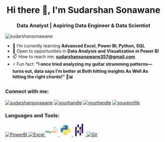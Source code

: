 <h1 align="center">Hi there 👋, I'm Sudarshan Sonawane</h1>
<h3 align="center"> Data Analyst | Aspiring Data Engineer & Data Scientist</h3>

<p align="left"> <img src="https://komarev.com/ghpvc/?username=sudarshansonawane&label=Profile%20views&color=0e75b6&style=flat" alt="sudarshansonawane" /> </p>

- 🌱 I’m currently learning **Advanced Excel, Power BI, Python, SQL**  
- 💼 Open to opportunities in **Data Analysis and Visualization in Power BI**  
- 📫 How to reach me: **sudarshansonawane357@gmail.com**  
- ⚡ Fun fact: **"I once tried analyzing my guitar strumming patterns—turns out, data says I’m better at Both hitting insights As Well As hitting the right chords!" 🎸📊**

<h3 align="left">Connect with me:</h3>
<p align="left">
<a href="https://www.linkedin.com/in/sudarshan-sonawane21/" target="blank"><img align="center" src="https://raw.githubusercontent.com/rahuldkjain/github-profile-readme-generator/master/src/images/icons/Social/linked-in-alt.svg" alt="sudarshansonawane" height="30" width="40" /></a>
<a href="https://instagram.com/yourhandle" target="blank"><img align="center" src="https://raw.githubusercontent.com/rahuldkjain/github-profile-readme-generator/master/src/images/icons/Social/instagram.svg" alt="yourhandle" height="30" width="40" /></a>
<a href="https://leetcode.com/u/Sudarshan357/" target="blank"><img align="center" src="https://raw.githubusercontent.com/rahuldkjain/github-profile-readme-generator/master/src/images/icons/Social/leet-code.svg" alt="yourhandle" height="30" width="40" /></a>
<a href="https://auth.geeksforgeeks.org/user/yourprofile" target="blank"><img align="center" src="https://raw.githubusercontent.com/rahuldkjain/github-profile-readme-generator/master/src/images/icons/Social/geeks-for-geeks.svg" alt="yourprofile" height="30" width="40" /></a>
</p>

<h3 align="left">Languages and Tools:</h3>
<p align="left">
<a href="https://powerbi.microsoft.com/" target="_blank" rel="noreferrer"> <img src="https://logos-world.net/wp-content/uploads/2022/02/Microsoft-Power-BI-Symbol.png" alt="PowerBI" width="40" height="40"/> </a>
<a href="https://www.microsoft.com/en-in/microsoft-365/excel" target="_blank" rel="noreferrer"> <img src="https://cdn1.iconfinder.com/data/icons/famous-brand-apps/100/_-04-512.png" alt="Excel" width="40" height="40"/> </a>
<a href="https://www.mysql.com/" target="_blank" rel="noreferrer"> <img src="https://raw.githubusercontent.com/devicons/devicon/master/icons/mysql/mysql-original-wordmark.svg" alt="MySQL" width="40" height="40"/> </a>
<a href="https://www.python.org" target="_blank" rel="noreferrer"> <img src="https://raw.githubusercontent.com/devicons/devicon/master/icons/python/python-original.svg" alt="Python" width="40" height="40"/> </a>
<a href="https://pandas.pydata.org/" target="_blank" rel="noreferrer"> <img src="https://raw.githubusercontent.com/devicons/devicon/2ae2a900d2f041da66e950e4d48052658d850630/icons/pandas/pandas-original.svg" alt="Pandas" width="40" height="40"/> </a>
<a href="https://git-scm.com/" target="_blank" rel="noreferrer"> <img src="https://www.vectorlogo.zone/logos/git-scm/git-scm-icon.svg" alt="Git" width="40" height="40"/> </a>
</p>
